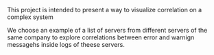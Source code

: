 This project is intended to present a way to visualize correlation on a complex system


We choose an example of a list of servers from different servers of the same company to explore correlations between error and warnign messagehs inside logs of theese servers.
